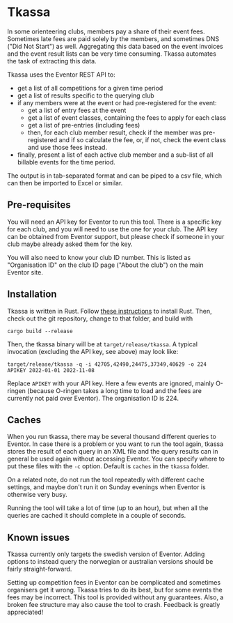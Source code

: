 # Tkassa

In some orienteering clubs, members pay a share of their event fees. Sometimes late fees are paid solely by the members, and sometimes DNS ("Did Not Start") as well. Aggregating this data based on the event invoices and the event result lists can be very time consuming. Tkassa automates the task of extracting this data.

Tkassa uses the Eventor REST API to:

- get a list of all competitions for a given time period
- get a list of results specific to the querying club
- if any members were at the event or had pre-registered for the event:
    - get a list of entry fees at the event
    - get a list of event classes, containing the fees to apply for each class
    - get a list of pre-entries (including fees)
    - then, for each club member result, check if the member was pre-registered and if so calculate the fee, or, if not, check the event class and use those fees instead.
- finally, present a list of each active club member and a sub-list of all billable events for the time period.

The output is in tab-separated format and can be piped to a csv file, which can then be imported to Excel or similar.

## Pre-requisites

You will need an API key for Eventor to run this tool. There is a specific key for each club, and you will need to use the one for your club. The API key can be obtained from Eventor support, but please check if someone in your club maybe already asked them for the key.

You will also need to know your club ID number. This is listed as "Organisation ID" on the club ID page ("About the club") on the main Eventor site.

## Installation

Tkassa is written in Rust. Follow [these instructions](https://www.rust-lang.org/tools/install) to install Rust. Then, check out the git repository, change to that folder, and build with

    cargo build --release

Then, the tkassa binary will be at `target/release/tkassa`. A typical invocation (excluding the API key, see above) may look like:

    target/release/tkassa -q -i 42705,42490,24475,37349,40629 -o 224 APIKEY 2022-01-01 2022-11-08 

Replace `APIKEY` with your API key. Here a few events are ignored, mainly O-ringen (because O-ringen takes a long time to load and the fees are currently not paid over Eventor). The organisation ID is 224.

## Caches

When you run tkassa, there may be several thousand different queries to Eventor. In case there is a problem or you want to run the tool again, tkassa stores the result of each query in an XML file and the query results can in general be used again without accessing Eventor. You can specify where to put these files with the `-c` option. Default is `caches` in the `tkassa` folder.

On a related note, do not run the tool repeatedly with different cache settings, and maybe don't run it on Sunday evenings when Eventor is otherwise very busy.

Running the tool will take a lot of time (up to an hour), but when all the queries are cached it should complete in a couple of seconds.

## Known issues

Tkassa currently only targets the swedish version of Eventor. Adding options to instead query the norwegian or australian versions should be fairly straight-forward.

Setting up competition fees in Eventor can be complicated and sometimes organisers get it wrong. Tkassa tries to do its best, but for some events the fees may be incorrect. This tool is provided without any guarantees. Also, a broken fee structure may also cause the tool to crash. Feedback is greatly appreciated!
